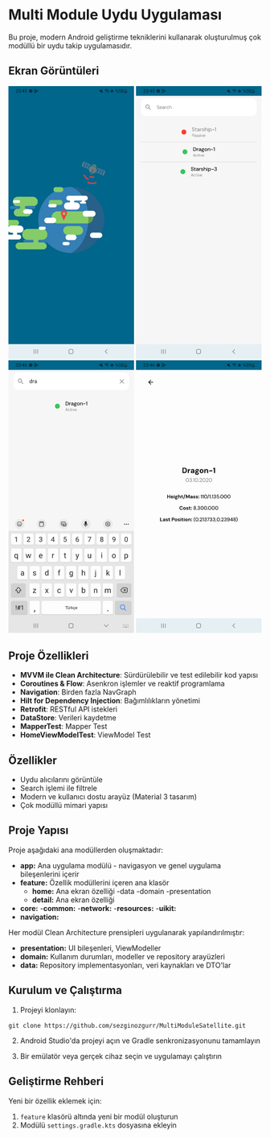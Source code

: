 # Multi Module Uydu Uygulaması

Bu proje, modern Android geliştirme tekniklerini kullanarak oluşturulmuş çok modüllü bir uydu takip uygulamasıdır.

## Ekran Görüntüleri


<p align="center">
  <img src="screenshots/Screenshot_first.png" width="250" alt="Splash">
  <img src="screenshots/Screenshot_second.png" width="250" alt="Anasayfa">
  <img src="screenshots/Screenshot_third.png" width="250" alt="Search Ekranı">
  <img src="screenshots/Screenshot_fourth.png" width="250" alt="Detay Ekranı">
</p>

## Proje Özellikleri

- **MVVM ile Clean Architecture**: Sürdürülebilir ve test edilebilir kod yapısı
- **Coroutines & Flow**: Asenkron işlemler ve reaktif programlama
- **Navigation**: Birden fazla NavGraph
- **Hilt for Dependency Injection**: Bağımlılıkların yönetimi
- **Retrofit**: RESTful API istekleri
- **DataStore**: Verileri kaydetme
- **MapperTest**: Mapper Test
- **HomeViewModelTest**: ViewModel Test

## Özellikler

- Uydu alıcılarını görüntüle
- Search işlemi ile filtrele
- Modern ve kullanıcı dostu arayüz (Material 3 tasarım)
- Çok modüllü mimari yapısı

## Proje Yapısı

Proje aşağıdaki ana modüllerden oluşmaktadır:

- **app:** Ana uygulama modülü - navigasyon ve genel uygulama bileşenlerini içerir
- **feature:** Özellik modüllerini içeren ana klasör
    - **home:** Ana ekran özelliği
         -data
         -domain
         -presentation
    - **detail:** Ana ekran özelliği
- **core:**
   -**common:**
   -**network:**
   -**resources:**
   -**uikit:**
- **navigation:**  

Her modül Clean Architecture prensipleri uygulanarak yapılandırılmıştır:
- **presentation:** UI bileşenleri, ViewModeller
- **domain:** Kullanım durumları, modeller ve repository arayüzleri
- **data:** Repository implementasyonları, veri kaynakları ve DTO'lar

## Kurulum ve Çalıştırma

1. Projeyi klonlayın:
```
git clone https://github.com/sezginozgurr/MultiModuleSatellite.git
```

2. Android Studio'da projeyi açın ve Gradle senkronizasyonunu tamamlayın

3. Bir emülatör veya gerçek cihaz seçin ve uygulamayı çalıştırın

## Geliştirme Rehberi

Yeni bir özellik eklemek için:

1. `feature` klasörü altında yeni bir modül oluşturun
2. Modülü `settings.gradle.kts` dosyasına ekleyin

